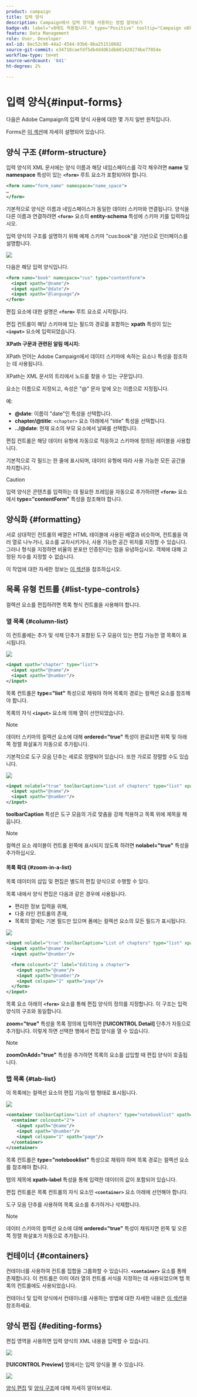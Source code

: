 ```yaml
---
product: campaign
title: 입력 양식
description: Campaign에서 입력 양식을 사용하는 방법 알아보기
badge-v8: label="v8에도 적용됩니다." type="Positive" tooltip="Campaign v8에도 적용됩니다."
feature: Data Management
role: User, Developer
exl-id: 8ec52c96-44a2-4544-93b6-9ba251510682
source-git-commit: e34718caefdf5db4ddd61db601420274be77054e
workflow-type: tm+mt
source-wordcount: '841'
ht-degree: 2%

---
```


# 입력 양식{#input-forms}

다음은 Adobe Campaign의 입력 양식 사용에 대한 몇 가지 일반 원칙입니다.

Forms은 [이 섹션](../../configuration/using/identifying-a-form.md)에 자세히 설명되어 있습니다.

## 양식 구조 {#form-structure}

입력 양식의 XML 문서에는 양식 이름과 해당 네임스페이스를 각각 채우려면 **name** 및 **namespace** 특성이 있는 **`<form>`** 루트 요소가 포함되어야 합니다.

```xml
<form name="form_name" namespace="name_space">
…
</form>
```

기본적으로 양식은 이름과 네임스페이스가 동일한 데이터 스키마와 연결됩니다. 양식을 다른 이름과 연결하려면 **`<form>`** 요소의 **entity-schema** 특성에 스키마 키를 입력하십시오.

입력 양식의 구조를 설명하기 위해 예제 스키마 &quot;cus:book&quot;을 기반으로 인터페이스를 설명합니다.

![](assets/d_ncs_content_form1.png)

다음은 해당 입력 양식입니다.

```xml
<form name="book" namespace="cus" type="contentForm">
  <input xpath="@name"/>
  <input xpath="@date"/>
  <input xpath="@language"/>
</form>
```

편집 요소에 대한 설명은 **`<form>`** 루트 요소로 시작됩니다.

편집 컨트롤이 해당 스키마에 있는 필드의 경로를 포함하는 **xpath** 특성이 있는 **`<input>`** 요소에 입력되었습니다.

**XPath 구문과 관련된 알림 메시지:**

XPath 언어는 Adobe Campaign에서 데이터 스키마에 속하는 요소나 특성을 참조하는 데 사용됩니다.

XPath는 XML 문서의 트리에서 노드를 찾을 수 있는 구문입니다.

요소는 이름으로 지정되고, 속성은 &quot;@&quot; 문자 앞에 오는 이름으로 지정됩니다.

예:

* **@date**: 이름이 &quot;date&quot;인 특성을 선택합니다.
* **chapter/@title**: `<chapter>` 요소 아래에서 &quot;title&quot; 특성을 선택합니다.
* **../@date**: 현재 요소의 부모 요소에서 날짜를 선택합니다.

편집 컨트롤은 해당 데이터 유형에 자동으로 적응하고 스키마에 정의된 레이블을 사용합니다.

기본적으로 각 필드는 한 줄에 표시되며, 데이터 유형에 따라 사용 가능한 모든 공간을 차지합니다.

>[!CAUTION]
>
>입력 양식은 콘텐츠를 입력하는 데 필요한 프레임을 자동으로 추가하려면 **`<form>`** 요소에서 **type=&quot;contentForm&quot;** 특성을 참조해야 합니다.

## 양식화 {#formatting}

서로 상대적인 컨트롤의 배열은 HTML 테이블에 사용된 배열과 비슷하며, 컨트롤을 여러 열로 나누거나, 요소를 교차시키거나, 사용 가능한 공간 위치를 지정할 수 있습니다. 그러나 형식을 지정하면 비율의 분포만 인증된다는 점을 유념하십시오. 객체에 대해 고정된 치수를 지정할 수 없습니다.

이 작업에 대한 자세한 정보는 [이 섹션](../../configuration/using/form-structure.md#formatting)을 참조하십시오.

## 목록 유형 컨트롤 {#list-type-controls}

컬렉션 요소를 편집하려면 목록 형식 컨트롤을 사용해야 합니다.

### 열 목록 {#column-list}

이 컨트롤에는 추가 및 삭제 단추가 포함된 도구 모음이 있는 편집 가능한 열 목록이 표시됩니다.

![](assets/d_ncs_content_form4.png)

```xml
<input xpath="chapter" type="list">
  <input xpath="@name"/>
  <input xpath="@number"/>
</input>
```

목록 컨트롤은 **type=&quot;list&quot;** 특성으로 채워야 하며 목록의 경로는 컬렉션 요소를 참조해야 합니다.

목록의 자식 **`<input>`** 요소에 의해 열이 선언되었습니다.

>[!NOTE]
>
>데이터 스키마의 컬렉션 요소에 대해 **ordered=&quot;true&quot;** 특성이 완료되면 위쪽 및 아래쪽 정렬 화살표가 자동으로 추가됩니다.

기본적으로 도구 모음 단추는 세로로 정렬되어 있습니다. 또한 가로로 정렬할 수도 있습니다.

![](assets/d_ncs_content_form5.png)

```xml
<input nolabel="true" toolbarCaption="List of chapters" type="list" xpath="chapter">
  <input xpath="@name"/>
  <input xpath="@number"/>
</input>
```

**toolbarCaption** 특성은 도구 모음의 가로 맞춤을 강제 적용하고 목록 위에 제목을 채웁니다.

>[!NOTE]
>
>컬렉션 요소 레이블이 컨트롤 왼쪽에 표시되지 않도록 하려면 **nolabel=&quot;true&quot;** 특성을 추가하십시오.

#### 목록 확대 {#zoom-in-a-list}

목록 데이터의 삽입 및 편집은 별도의 편집 양식으로 수행할 수 있다.

목록 내에서 양식 편집은 다음과 같은 경우에 사용됩니다.

* 편리한 정보 입력을 위해,
* 다중 라인 컨트롤의 존재,
* 목록의 열에는 기본 필드만 있으며 폼에는 컬렉션 요소의 모든 필드가 표시됩니다.

![](assets/d_ncs_content_form7.png)

```xml
<input nolabel="true" toolbarCaption="List of chapters" type="list" xpath="chapter" zoom="true" zoomOnAdd="true">
  <input xpath="@name"/>
  <input xpath="@number"/>

  <form colcount="2" label="Editing a chapter">
    <input xpath="@name"/>
    <input xpath="@number"/>
    <input colspan="2" xpath="page"/>
  </form>
</input>
```

목록 요소 아래의 **`<form>`** 요소를 통해 편집 양식의 정의를 지정합니다. 이 구조는 입력 양식의 구조와 동일합니다.

**zoom=&quot;true&quot;** 특성을 목록 정의에 입력하면 **[!UICONTROL Detail]** 단추가 자동으로 추가됩니다. 이렇게 하면 선택한 행에서 편집 양식을 열 수 있습니다.

>[!NOTE]
>
>**zoomOnAdd=&quot;true&quot;** 특성을 추가하면 목록의 요소를 삽입할 때 편집 양식이 호출됩니다.

### 탭 목록 {#tab-list}

이 목록에는 컬렉션 요소의 편집 기능이 탭 형태로 표시됩니다.

![](assets/d_ncs_content_form6.png)

```xml
<container toolbarCaption="List of chapters" type="notebooklist" xpath="chapter" xpath-label="@name">
  <container colcount="2">
    <input xpath="@name"/>
    <input xpath="@number"/>
    <input colspan="2" xpath="page"/>
  </container>
</container>
```

목록 컨트롤은 **type=&quot;notebooklist&quot;** 특성으로 채워야 하며 목록 경로는 컬렉션 요소를 참조해야 합니다.

탭의 제목에 **xpath-label** 특성을 통해 입력한 데이터의 값이 포함되어 있습니다.

편집 컨트롤은 목록 컨트롤의 자식 요소인 **`<container>`** 요소 아래에 선언해야 합니다.

도구 모음 단추를 사용하여 목록 요소를 추가하거나 삭제합니다.

>[!NOTE]
>
>데이터 스키마의 컬렉션 요소에 대해 **ordered=&quot;true&quot;** 특성이 채워지면 왼쪽 및 오른쪽 정렬 화살표가 자동으로 추가됩니다.

## 컨테이너 {#containers}

컨테이너를 사용하여 컨트롤 집합을 그룹화할 수 있습니다. **`<container>`** 요소를 통해 존재합니다. 이 컨트롤은 이미 여러 열의 컨트롤 서식을 지정하는 데 사용되었으며 탭 목록의 컨트롤에도 사용되었습니다.

컨테이너 및 입력 양식에서 컨테이너를 사용하는 방법에 대한 자세한 내용은 [이 섹션](../../configuration/using/form-structure.md#containers)을 참조하세요.

## 양식 편집 {#editing-forms}

편집 영역을 사용하면 입력 양식의 XML 내용을 입력할 수 있습니다.

![](assets/d_ncs_content_form12.png)

**[!UICONTROL Preview]** 탭에서는 입력 양식을 볼 수 있습니다.

![](assets/d_ncs_content_form13.png)

[양식 편집](../../configuration/using/editing-forms.md) 및 [양식 구조](../../configuration/using/form-structure.md)에 대해 자세히 알아보세요.
